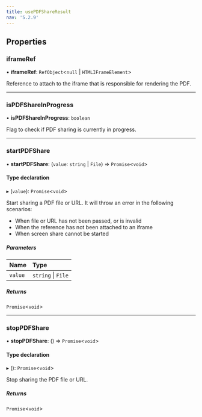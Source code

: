 ```yaml
---
title: usePDFShareResult
nav: '5.2.9'
---
```


## Properties

### iframeRef

• **iframeRef**: `RefObject`<`null` \| `HTMLIFrameElement`\>

Reference to attach to the iframe that is responsible for rendering the PDF.

---

### isPDFShareInProgress

• **isPDFShareInProgress**: `boolean`

Flag to check if PDF sharing is currently in progress.

---

### startPDFShare

• **startPDFShare**: (`value`: `string` \| `File`) => `Promise`<`void`\>

#### Type declaration

▸ (`value`): `Promise`<`void`\>

Start sharing a PDF file or URL.
It will throw an error in the following scenarios:

- When file or URL has not been passed, or is invalid
- When the reference has not been attached to an iframe
- When screen share cannot be started

##### Parameters

| Name    | Type               |
| :------ | :----------------- |
| `value` | `string` \| `File` |

##### Returns

`Promise`<`void`\>

---

### stopPDFShare

• **stopPDFShare**: () => `Promise`<`void`\>

#### Type declaration

▸ (): `Promise`<`void`\>

Stop sharing the PDF file or URL.

##### Returns

`Promise`<`void`\>
